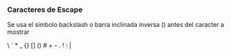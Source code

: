 ### Caracteres de Escape

Se usa el simbolo backslash o barra inclinada inversa (\) antes del caracter a mostrar
        
                  
\\ \` \* \_  \{\} \[\] \(\) \# \+ \- \. \! \: \|
